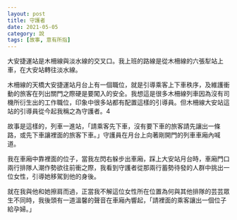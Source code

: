 ```yaml
---
layout: post
title: 守護者
date: 2021-05-05
category: 說
tags: [故事, 意有所指]
---
```


大安捷運站是木柵線與淡水線的交叉口。我上班的路線是從木柵線的六張犁站上車，在大安站轉往淡水線。

<!--more-->

木柵線的天橋大安捷運站月台上有一個職位，就是引導乘客上下車秩序，及維護衝動的旅客在列出關門之際硬是要闖入的安全。我想這是很多木柵線列車因為沒有司機所衍生出的工作職位，印象中很多站都有配置這樣的引導員。但木柵線大安站這站的引導員從今起我稱之為守護者。4

故事是這樣的，列車一進站，「請乘客先下車，沒有要下車的旅客請先讓出一條路，或先下車讓裡面的旅客下車。」守護員在月台上向著剛開門的列車車廂內喊道。

我在車廂中靠裡面的位子，當我左閃右躲步出車廂，踩上大安站月台時，車廂門口兩行排隊人潮作勢欲往前衝之際，我看到守護者從那兩行蓄勢待發的人群中挑出一位女性，引導她移駕到他的身後。

就在我與他和她擦肩而過，正當我不解這位女性所在位置為何與其他排隊的芸芸眾生不同時，我後頭有一道溫馨的聲音在車廂內響起，「請裡面的乘客讓出一個位子給孕婦。」
